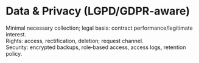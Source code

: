 # Data & Privacy (LGPD/GDPR‑aware)
Minimal necessary collection; legal basis: contract performance/legitimate interest.  
Rights: access, rectification, deletion; request channel.  
Security: encrypted backups, role‑based access, access logs, retention policy.
